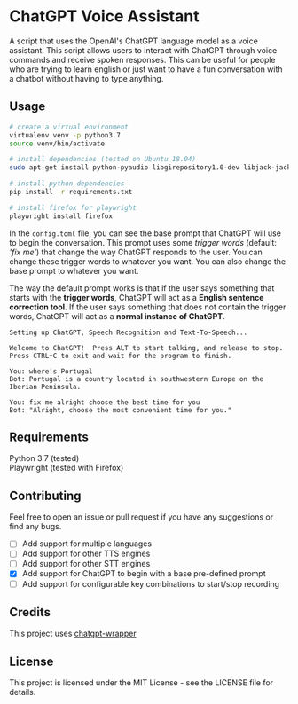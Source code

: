 # ChatGPT Voice Assistant

A script that uses the OpenAI's ChatGPT language model as a voice assistant. This script allows users to interact with ChatGPT through voice commands and receive spoken responses. This can be useful for people who are trying to learn english or just want to have a fun conversation with a chatbot without having to type anything.

## Usage
```bash
# create a virtual environment
virtualenv venv -p python3.7
source venv/bin/activate

# install dependencies (tested on Ubuntu 18.04)
sudo apt-get install python-pyaudio libgirepository1.0-dev libjack-jackd2-dev portaudio19-dev

# install python dependencies
pip install -r requirements.txt

# install firefox for playwright
playwright install firefox
```

In the `config.toml` file, you can see the base prompt that ChatGPT will use to begin the conversation. This prompt uses some *trigger words* (default: *'fix me'*) that change the way ChatGPT responds to the user. You can change these trigger words to whatever you want. You can also change the base prompt to whatever you want.

The way the default prompt works is that if the user says something that starts with the **trigger words**, ChatGPT will act as a **English sentence correction tool**. If the user says something that does not contain the trigger words, ChatGPT will act as a **normal instance of ChatGPT**.

```logs
Setting up ChatGPT, Speech Recognition and Text-To-Speech...

Welcome to ChatGPT!  Press ALT to start talking, and release to stop.
Press CTRL+C to exit and wait for the program to finish.

You: where's Portugal
Bot: Portugal is a country located in southwestern Europe on the Iberian Peninsula.

You: fix me alright choose the best time for you
Bot: "Alright, choose the most convenient time for you."
```

## Requirements

Python 3.7 (tested)  
Playwright (tested with Firefox)

## Contributing

Feel free to open an issue or pull request if you have any suggestions or find any bugs.

- [ ] Add support for multiple languages
- [ ] Add support for other TTS engines
- [ ] Add support for other STT engines
- [X] Add support for ChatGPT to begin with a base pre-defined prompt
- [ ] Add support for configurable key combinations to start/stop recording

## Credits

This project uses [chatgpt-wrapper](github.com/mmabrouk/chatgpt-wrapper)

## License

This project is licensed under the MIT License - see the LICENSE file for details.
